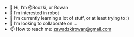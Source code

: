 - 👋 Hi, I’m @Roozki, or Rowan
- 👀 I’m interested in robot
- 🌱 I’m currently learning a lot of stuff, or at least trying to :)
- 💞️ I’m looking to collaborate on ...
- 📫 How to reach me: zawadzkirowan@gmail.com

<!---
Roozki/Roozki is a ✨ special ✨ repository because its `README.md` (this file) appears on your GitHub profile.
You can click the Preview link to take a look at your changes.
--->
